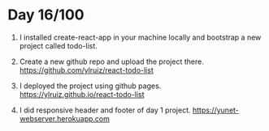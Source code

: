 # Day 16/100 

1) I installed create-react-app in your machine locally and bootstrap a new project called todo-list.

2) Create a new github repo and upload the project there. <br>
https://github.com/ylruiz/react-todo-list

3) I deployed the project using github pages. <br>
https://ylruiz.github.io/react-todo-list

4) I did responsive header and footer of day 1 project.
https://yunet-webserver.herokuapp.com



